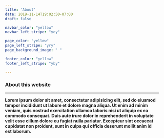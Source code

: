 ```yaml
---
title: 'About'
date: 2019-11-14T19:02:50-07:00
draft: false

navbar_color: "yellow"
navbar_left_stripe: "yoy"

page_color: "yellow"
page_left_stripe: "yry"
page_background_image: " "

footer_color: "yellow"
footer_left_stripe: "yby"

---
```


### About this website
-----
**Lorem ipsum dolor sit amet, consectetur adipisicing elit, sed do eiusmod tempor incididunt ut labore et dolore magna aliqua. Ut enim ad minim veniam, quis nostrud exercitation ullamco laboris nisi ut aliquip ex ea commodo consequat. Duis aute irure dolor in reprehenderit in voluptate velit esse cillum dolore eu fugiat nulla pariatur. Excepteur sint occaecat cupidatat non proident, sunt in culpa qui officia deserunt mollit anim id est laborum.**
